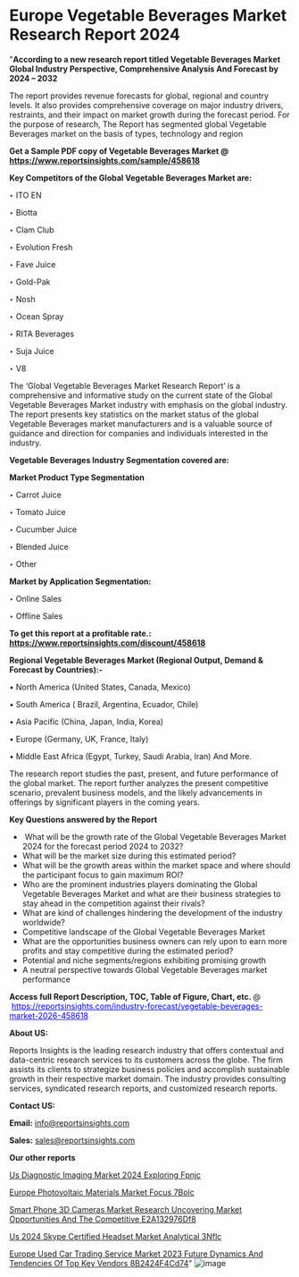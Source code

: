 # Europe Vegetable Beverages Market Research Report 2024

"<strong>According to a new research report titled Vegetable Beverages Market Global Industry Perspective, Comprehensive Analysis And Forecast by 2024 – 2032</strong>

The report provides revenue forecasts for global, regional and country levels. It also provides comprehensive coverage on major industry drivers, restraints, and their impact on market growth during the forecast period. For the purpose of research, The Report has segmented global Vegetable Beverages market on the basis of types, technology and region

<strong>Get a Sample PDF copy of Vegetable Beverages Market </strong><strong>@<a href=https://www.reportsinsights.com/sample/458618 style=color:#0000ff;> https://www.reportsinsights.com/sample/458618</a></strong></font>

<strong>Key Competitors of the Global Vegetable Beverages Market are:</strong>

‣ ITO EN

‣ Biotta

‣ Clam Club

‣ Evolution Fresh

‣ Fave Juice

‣ Gold-Pak

‣ Nosh

‣ Ocean Spray

‣ RITA Beverages

‣ Suja Juice

‣ V8

The ‘Global Vegetable Beverages Market Research Report’ is a comprehensive and informative study on the current state of the Global Vegetable Beverages Market industry with emphasis on the global industry. The report presents key statistics on the market status of the global Vegetable Beverages market manufacturers and is a valuable source of guidance and direction for companies and individuals interested in the industry.

<strong>Vegetable Beverages Industry Segmentation covered are:</strong>

<strong>Market Product Type Segmentation</strong>

‣ Carrot Juice

‣ Tomato Juice

‣ Cucumber Juice

‣ Blended Juice

‣ Other

<strong>Market by Application Segmentation:</strong>

‣ Online Sales

‣ Offline Sales

<strong>To get this report at a profitable rate.: <a href=https://www.reportsinsights.com/discount/458618 style=color:#0000ff;>https://www.reportsinsights.com/discount/458618</a></strong></font>

<strong>Regional Vegetable Beverages Market (Regional Output, Demand &amp; Forecast by Countries):-</strong>

• North America (United States, Canada, Mexico)

• South America ( Brazil, Argentina, Ecuador, Chile)

• Asia Pacific (China, Japan, India, Korea)

• Europe (Germany, UK, France, Italy)

• Middle East Africa (Egypt, Turkey, Saudi Arabia, Iran) And More.

The research report studies the past, present, and future performance of the global market. The report further analyzes the present competitive scenario, prevalent business models, and the likely advancements in offerings by significant players in the coming years.

<strong>Key Questions answered by the Report</strong>
<ul>
  <li> What will be the growth rate of the Global Vegetable Beverages Market 2024 for the forecast period 2024 to 2032?</li>
  <li>What will be the market size during this estimated period?</li>
  <li>What will be the growth areas within the market space and where should the participant focus to gain maximum ROI?</li>
  <li>Who are the prominent industries players dominating the Global Vegetable Beverages Market and what are their business strategies to stay ahead in the competition against their rivals?</li>
  <li>What are kind of challenges hindering the development of the industry worldwide?</li>
  <li>Competitive landscape of the Global Vegetable Beverages Market</li>
  <li>What are the opportunities business owners can rely upon to earn more profits and stay competitive during the estimated period?</li>
  <li>Potential and niche segments/regions exhibiting promising growth</li>
  <li>A neutral perspective towards Global Vegetable Beverages market performance</li>
</ul>
<strong>Access full Report Description, TOC, Table of Figure, Chart, etc. </strong>@  <a href=https://reportsinsights.com/industry-forecast/vegetable-beverages-market-2026-458618 style=color:#0000ff;>https://reportsinsights.com/industry-forecast/vegetable-beverages-market-2026-458618</a></font>

<strong><strong>About US</strong>:</strong>

Reports Insights is the leading research industry that offers contextual and data-centric research services to its customers across the globe. The firm assists its clients to strategize business policies and accomplish sustainable growth in their respective market domain. The industry provides consulting services, syndicated research reports, and customized research reports.

<strong>Contact US:</strong>

<p class=""""><b>Email:</b> <a href=mailto:info@reportsinsights.com>info@reportsinsights.com</a></p>
<p class=""""><b>Sales:</b> <a href=mailto:sales@reportsinsights.com>sales@reportsinsights.com</a></p>

<strong>Our other reports</strong>

<a href=https://www.linkedin.com/pulse/us-diagnostic-imaging-market-2024-exploring-fpnjc/>Us Diagnostic Imaging Market 2024 Exploring Fpnjc</a>

<a href=https://www.linkedin.com/pulse/europe-photovoltaic-materials-market-focus-7bolc/>Europe Photovoltaic Materials Market Focus 7Bolc</a>

<a href=https://medium.com/@jadhaosuchit578/smart-phone-3d-cameras-market-research-uncovering-market-opportunities-and-the-competitive-e2a132976df8>Smart Phone 3D Cameras Market Research Uncovering Market Opportunities And The Competitive E2A132976Df8</a>

<a href=https://www.linkedin.com/pulse/us-2024-skype-certified-headset-market-analytical-3nflc/>Us 2024 Skype Certified Headset Market Analytical 3Nflc</a>

<a href=https://medium.com/@g65914336/europe-used-car-trading-service-market-2023-future-dynamics-and-tendencies-of-top-key-vendors-8b2424f4cd74>Europe Used Car Trading Service Market 2023 Future Dynamics And Tendencies Of Top Key Vendors 8B2424F4Cd74</a>"
![image](https://github.com/aakesh123242/RIMarket/assets/158431203/b61c126e-da86-4567-8a6e-679c3f9f1e76)
